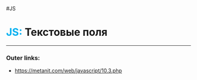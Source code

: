 #JS
# <font color="#00b0f0">JS:</font> Текстовые поля
---
### Outer links:
- https://metanit.com/web/javascript/10.3.php